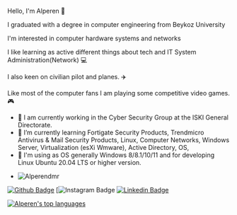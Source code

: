 Hello, I'm Alperen 👋

I graduated with a degree in computer engineering from Beykoz University

I'm interested in computer hardware systems and networks 

I like learning as active different things about tech and IT System Administration(Network) 💻

I also keen on civilian pilot and planes. ✈️

Like most of the computer fans I am playing some competitive video games. 🎮


- 🔭 I am currently working in the Cyber ​​Security Group at the ISKI General Directorate.
- 🌱 I’m currently learning Fortigate Security Products, Trendmicro Antivirus & Mail Security Products, Linux, Computer Networks, Windows Server, Virtualization (esXi Wmware), Active Directory, OS,
- 🔰 I'm using as OS generally Windows 8/8.1/10/11 and for developing Linux Ubuntu 20.04 LTS or higher version.
- <p align="left"> <img src="https://komarev.com/ghpvc/?username=Alperendmr&label=Profile%20views&color=0e75b6&style=flat" alt="Alperendmr" /> </p>

[![Github Badge](https://img.shields.io/badge/-Github-000?style=quare&labelColor=000&logo=Github&logoColor=white&link=link)](https://github.com/Alperendmr)
[![Instagram Badge]()
[![Linkedin Badge](https://img.shields.io/badge/-Linkedin-4169E1?style=flat-quare&labelColor=4169E1&logo=linkedin&logoColor=white&link=link)](https://www.linkedin.com/in/alperen-demirt%C3%BCrko%C4%9Flu-460596202/)

[![Alperen's top languages](https://github-readme-stats.vercel.app/api/top-langs/?username=Alperendmr)](https://github.com/Alperendmr/github-readme-stats)
